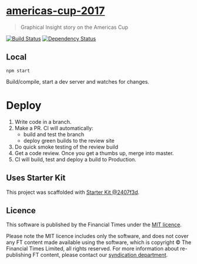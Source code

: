 # [americas-cup-2017](https://ig.ft.com/americas-cup-2017)

> Graphical Insight story on the Americas Cup

[![Build Status][circle-image]][circle-url] [![Dependency Status][devdeps-image]][devdeps-url]

## Local

```
npm start
```

Build/compile, start a dev server and watches for changes.

# Deploy

1. Write code in a branch.
2. Make a PR. CI will automatically:
    * build and test the branch
    * deploy green builds to the review site
3. Do quick smoke testing of the review build
4. Get a code review. Once you get a thumbs up, merge into master.
5. CI will build, test and deploy a build to Production.


## Uses Starter Kit

This project was scaffolded with [Starter Kit @2407f3d](https://github.com/ft-interactive/starter-kit/tree/2407f3d).

## Licence
This software is published by the Financial Times under the [MIT licence](http://opensource.org/licenses/MIT).

Please note the MIT licence includes only the software, and does not cover any FT content made available using the software, which is copyright &copy; The Financial Times Limited, all rights reserved. For more information about re-publishing FT content, please contact our [syndication department](http://syndication.ft.com/).

<!-- badge URLs -->
[circle-url]: https://circleci.com/gh/ft-interactive/americas-cup-2017
[circle-image]: https://circleci.com/gh/ft-interactive/americas-cup-2017/tree/master.svg?style=shield

[devdeps-url]: https://david-dm.org/ft-interactive/americas-cup-2017#info=devDependencies
[devdeps-image]: https://img.shields.io/david/dev/ft-interactive/americas-cup-2017.svg?style=flat-square
